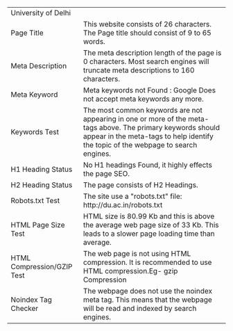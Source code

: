 <html>
<body>
<table>
<tr>
<td colspan="2">University of Delhi </td></tr>
<tr><td>Page Title</td><td> This website consists of 26 characters. The Page title should consist of 9 to 65 words.</td></tr>
<tr><td>Meta Description</td><td>  The meta description length of the page is 0 characters. Most search engines will truncate meta descriptions to 160 characters.</td></tr>
<tr><td>Meta Keyword</td><td>Meta keywords not Found : Google Does not accept meta keywords any more.</td></tr>
<tr><td>Keywords Test</td><td>The most common keywords are not appearing in one or more of the meta-tags above. 
The primary keywords should appear in the meta-tags to help identify the topic of the webpage to search engines.</td></tr>
<tr><td>H1 Heading Status</td><td>No H1 headings Found, it highly effects the page SEO.</td></tr>
<tr><td>H2 Heading Status</td><td>The page consists of H2 Headings.</td></tr>
<tr><td>Robots.txt Test	</td><td>The site use a "robots.txt" file: http://du.ac.in/robots.txt</td></tr>
<tr><td>HTML Page Size Test	</td><td>HTML size is 80.99 Kb and this is above the average web page size of 33 Kb. 
This leads to a slower page loading time than average.</td></tr>
<tr><td>HTML Compression/GZIP Test	</td><td>The web page is not using HTML compression. It is recommended to use HTML compression.Eg- gzip Compression</td></tr>
<tr><td>Noindex Tag Checker	</td><td>The webpage does not use the noindex meta tag. This means that the webpage will be read and indexed by search engines.</td></tr>
</table>
</body>
</html>
